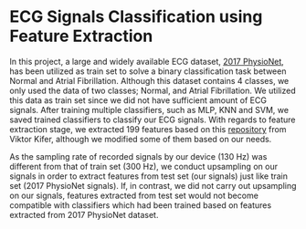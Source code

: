 # ECG Signals Classification using Feature Extraction
In this project, a large and widely available ECG dataset, [2017 PhysioNet](https://physionet.org/challenge/2017/), has been utilized as train set to solve a binary classification task between Normal and Atrial Fibrillation. Although this dataset contains 4 classes, we only used the data of two classes; Normal, and Atrial Fibrillation. We utilized this data as train set since we did not have sufficient amount of ECG signals. After training multiple classifiers, such as MLP, KNN and SVM, we saved trained classifiers to classify our ECG signals. 
With regards to feature extraction stage, we extracted 199 features based on this [repository](https://github.com/victorkifer/ecg-af-detection-physionet-2017/tree/master/features) from Viktor Kifer, although we modified some of them based on our needs.

As the sampling rate of recorded signals by our device (130 Hz) was different from that of train set (300 Hz), we conduct upsampling on our signals in order to extract features from test set (our signals) just like train set (2017 PhysioNet signals). If, in contrast, we did not carry out upsampling on our signals, features extracted from test set would not become compatible with classifiers which had been trained based on features extracted from 2017 PhysioNet dataset. 


